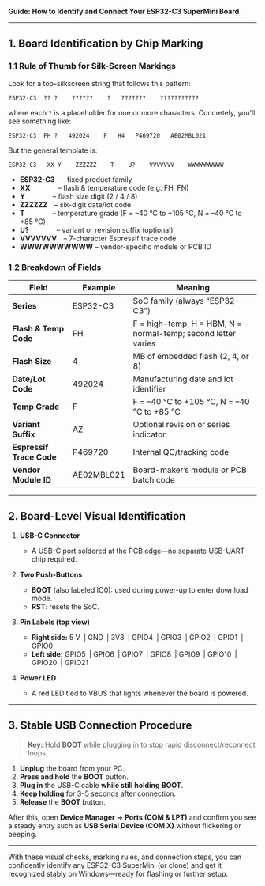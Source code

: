 **Guide: How to Identify and Connect Your ESP32-C3 SuperMini Board**

---

## 1. Board Identification by Chip Marking

### 1.1 Rule of Thumb for Silk-Screen Markings

Look for a top-silkscreen string that follows this pattern:

```
ESP32-C3  ?? ?    ??????    ?   ???????    ???????????
```

where each `?` is a placeholder for one or more characters. Concretely, you’ll see something like:

```
ESP32-C3  FH ?   492024    F   H4   P469720   AE02MBL021
```

But the general template is:

```
ESP32-C3   XX Y    ZZZZZZ    T    U?    VVVVVVV    WWWWWWWWWW
```

* **ESP32-C3** – fixed product family
* **XX**    – flash & temperature code (e.g. FH, FN)
* **Y**    – flash size digit (2 / 4 / 8)
* **ZZZZZZ** – six-digit date/lot code
* **T**    – temperature grade (F = –40 °C to +105 °C, N = –40 °C to +85 °C)
* **U?**    – variant or revision suffix (optional)
* **VVVVVVV** – 7-character Espressif trace code
* **WWWWWWWWWW** – vendor-specific module or PCB ID

### 1.2 Breakdown of Fields

| Field                    | Example    | Meaning                                                       |
| ------------------------ | ---------- | ------------------------------------------------------------- |
| **Series**               | ESP32-C3   | SoC family (always “ESP32-C3”)                                |
| **Flash & Temp Code**    | FH         | F = high-temp, H = HBM, N = normal-temp; second letter varies |
| **Flash Size**           | 4          | MB of embedded flash (2, 4, or 8)                             |
| **Date/Lot Code**        | 492024     | Manufacturing date and lot identifier                         |
| **Temp Grade**           | F          | F = –40 °C to +105 °C, N = –40 °C to +85 °C                   |
| **Variant Suffix**       | AZ         | Optional revision or series indicator                         |
| **Espressif Trace Code** | P469720    | Internal QC/tracking code                                     |
| **Vendor Module ID**     | AE02MBL021 | Board-maker’s module or PCB batch code                        |

---

## 2. Board-Level Visual Identification

1. **USB-C Connector**

   * A USB-C port soldered at the PCB edge—no separate USB-UART chip required.
2. **Two Push-Buttons**

   * **BOOT** (also labeled IO0): used during power-up to enter download mode.
   * **RST**: resets the SoC.
3. **Pin Labels (top view)**

   * **Right side:** 5 V | GND | 3V3 | GPIO4 | GPIO3 | GPIO2 | GPIO1 | GPIO0
   * **Left side:** GPIO5 | GPIO6 | GPIO7 | GPIO8 | GPIO9 | GPIO10 | GPIO20 | GPIO21
4. **Power LED**

   * A red LED tied to VBUS that lights whenever the board is powered.

---

## 3. Stable USB Connection Procedure

> **Key:** Hold **BOOT** while plugging in to stop rapid disconnect/reconnect loops.

1. **Unplug** the board from your PC.
2. **Press and hold** the **BOOT** button.
3. **Plug in** the USB-C cable **while still holding** **BOOT**.
4. **Keep holding** for 3–5 seconds after connection.
5. **Release** the **BOOT** button.

After this, open **Device Manager → Ports (COM & LPT)** and confirm you see a steady entry such as **USB Serial Device (COM X)** without flickering or beeping.

---

With these visual checks, marking rules, and connection steps, you can confidently identify any ESP32-C3 SuperMini (or clone) and get it recognized stably on Windows—ready for flashing or further setup.
